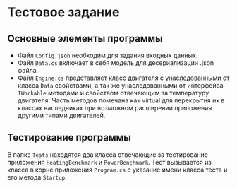 ﻿# Тестовое задание
## Основные элементы программы
- Файл `Config.json` необходим для задания входных данных.
- Файл `Data.cs` включает в себя модель для десериализации .json файла.
- Файл `Engine.cs` представляет класс двигателя с унаследованными от класса `Data` свойствами, а так же унаследованными от интерфейса `IWorkable` методами и свойством отвечающим за температуру двигателя. Часть методов помечана как virtual для перекрытия их в классах наследниках при возможном расширении приложения другими типами двигателей.

## Тестирование программы
В папке `Tests` находятся два класса отвечающие за тестирование приложения `HeatingBenchmark` и `PowerBenchmark`. Тест вызывается из класса в корне приложения `Program.cs` с указание имени класса теста и его метода `Startup`.